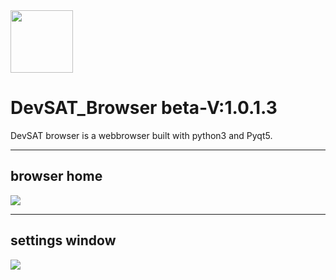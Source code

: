 <img src="static/devsat_x.png" width='100px' height="100px">

# DevSAT_Browser beta-V:1.0.1.3 


DevSAT browser is a webbrowser built with python3 and Pyqt5.<hr>
## browser home
<img src="stock/photo_2021-04-15_13-33-03.jpg">

<hr>

## settings window

<img src="stock/devsatss.JPG">





